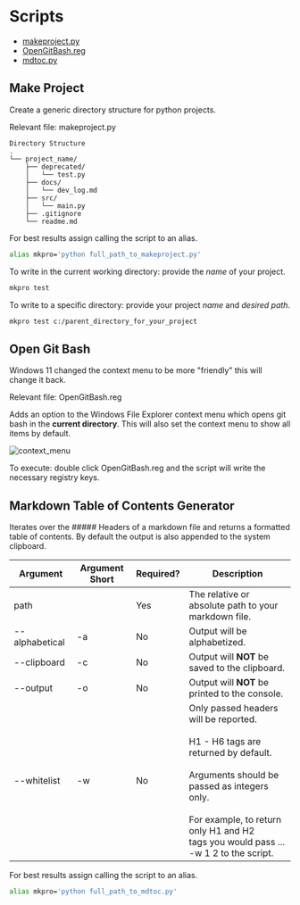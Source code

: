 # Scripts
- [makeproject.py](#make-project)
- [OpenGitBash.reg](#open-git-bash)
- [mdtoc.py](#markdown-table-of-contents-generator)

## Make Project
Create a generic directory structure for python projects.

Relevant file: makeproject.py

```
Directory Structure
.
└── project_name/
    ├── deprecated/
    │   └── test.py
    ├── docs/
    │   └── dev_log.md
    ├── src/
    │   └── main.py
    ├── .gitignore
    └── readme.md

```
For best results assign calling the script to an alias.

```Bash
alias mkpro='python full_path_to_makeproject.py'
```

To write in the current working directory: provide the *name* of your project.

```Bash
mkpro test
````

To write to a specific directory: provide your project *name* and *desired path*.

```Bash
mkpro test c:/parent_directory_for_your_project
````

## Open Git Bash
Windows 11 changed the context menu to be more "friendly" this will change it back.

Relevant file: OpenGitBash.reg

Adds an option to the Windows File Explorer context menu which opens git bash in the **current directory**. This will also set the context menu to show all items by default.

![context_menu](https://user-images.githubusercontent.com/87616660/185630892-e914b39f-89a0-49c4-9c26-92a99853f835.png)

To execute: double click OpenGitBash.reg and the script will write the necessary registry keys.

## Markdown Table of Contents Generator
Iterates over the ##### Headers of a markdown file and returns a formatted
table of contents. By default the output is also appended to the system
clipboard.

| Argument | Argument Short | Required? | Description |
|---|---|---|---|
| path |  | Yes | The relative or absolute path to your markdown file. |
| --alphabetical | -a | No | Output will be alphabetized. |
| --clipboard | -c | No | Output will **NOT** be saved to the clipboard. |
| --output | -o | No | Output will **NOT** be printed to the console. |
| --whitelist | -w | No | Only passed headers will be reported.<br><br>H1 - H6 tags are returned by default.<br><br>Arguments should be passed as integers only. <br><br>For example, to return only H1 and H2  <br>tags you would pass ... -w 1 2 to the script. |ntegers only. <br><br>For example, to return only H1 and H2  <br>tags you would pass ... -w 1 2 to the script. |


For best results assign calling the script to an alias.

```Bash
alias mkpro='python full_path_to_mdtoc.py'
```
